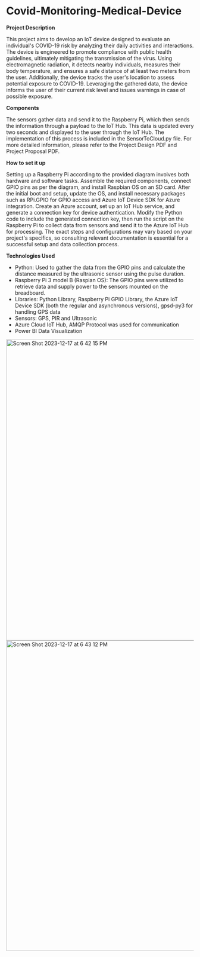 # Covid-Monitoring-Medical-Device

**Project Description**

This project aims to develop an IoT device designed to evaluate an individual's COVID-19 risk by analyzing their daily activities and interactions. The device is engineered to promote compliance with public health guidelines, ultimately mitigating the transmission of the virus. Using electromagnetic radiation, it detects nearby individuals, measures their body temperature, and ensures a safe distance of at least two meters from the user. Additionally, the device tracks the user's location to assess potential exposure to COVID-19. Leveraging the gathered data, the device informs the user of their current risk level and issues warnings in case of possible exposure.

**Components**

The sensors gather data and send it to the Raspberry Pi, which then sends the information through a payload to the IoT Hub. This data is updated every two seconds and displayed to the user through the IoT Hub. The implementation of this process is included in the SensorToCloud.py file. For more detailed information, please refer to the Project Design PDF and Project Proposal PDF.

**How to set it up**

Setting up a Raspberry Pi according to the provided diagram involves both hardware and software tasks. Assemble the required components, connect GPIO pins as per the diagram, and install Raspbian OS on an SD card. After the initial boot and setup, update the OS, and install necessary packages such as RPi.GPIO for GPIO access and Azure IoT Device SDK for Azure integration. Create an Azure account, set up an IoT Hub service, and generate a connection key for device authentication. Modify the Python code to include the generated connection key, then run the script on the Raspberry Pi to collect data from sensors and send it to the Azure IoT Hub for processing. The exact steps and configurations may vary based on your project's specifics, so consulting relevant documentation is essential for a successful setup and data collection process.

**Technologies Used**

- Python: Used to gather the data from the GPIO pins and calculate the distance measured by the ultrasonic sensor using the pulse duration.
- Raspberry Pi 3 model B (Raspian OS): The GPIO pins were utilized to retrieve data and supply power to the sensors mounted on the breadboard.
- Libraries: Python Library, Raspberry Pi GPIO Library, the Azure IoT Device SDK (both the regular and asynchronous versions), gpsd-py3 for handling GPS data
- Sensors: GPS, PIR and Ultrasonic
- Azure Cloud IoT Hub, AMQP Protocol was used for communication
- Power BI Data Visualization

 <img width="806" alt="Screen Shot 2023-12-17 at 6 42 15 PM" src="https://github.com/cvale33/Covid-Monitoring-Medical-Device/assets/151482050/f5fc762a-f066-4eb9-b172-eb3a95c245b0">
<img width="831" alt="Screen Shot 2023-12-17 at 6 43 12 PM" src="https://github.com/cvale33/Covid-Monitoring-Medical-Device/assets/151482050/566166c1-6b9c-4d8d-80e1-014f9d7f64bd">

